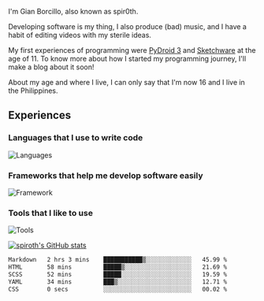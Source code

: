 I'm Gian Borcillo, also known as spir0th.

Developing software is my thing, I also produce (bad) music, and I have a habit of editing videos with my sterile ideas.

My first experiences of programming were [PyDroid 3](https://play.google.com/store/apps/details?id=ru.iiec.pydroid3) and [Sketchware](https://play.google.com/store/apps/details?id=com.besome.sketch) at the age of 11. To know more about how I started my programming journey, I'll make a blog about it soon!

About my age and where I live, I can only say that I'm now 16 and I live in the Philippines.

## Experiences
### Languages that I use to write code
![Languages](https://skillicons.dev/icons?i=bash,c,cpp,cs,css,html,java,js,kotlin,md,powershell,py,sass)

### Frameworks that help me develop software easily
![Framework](https://skillicons.dev/icons?i=dotnet,electron,firebase,flutter,godot,gtk,qt,react,supabase,tauri)

### Tools that I like to use
![Tools](https://skillicons.dev/icons?i=androidstudio,cmake,git,gradle,idea,visualstudio,vscode)

[![spiroth's GitHub stats](https://github-readme-stats.vercel.app/api?username=spiroth&show_icons=true&theme=transparent)](https://github.com/spiroth)

<!--START_SECTION:waka-->

```txt
Markdown   2 hrs 3 mins    ███████████▒░░░░░░░░░░░░░   45.99 %
HTML       58 mins         █████▒░░░░░░░░░░░░░░░░░░░   21.69 %
SCSS       52 mins         █████░░░░░░░░░░░░░░░░░░░░   19.59 %
YAML       34 mins         ███▒░░░░░░░░░░░░░░░░░░░░░   12.71 %
CSS        0 secs          ░░░░░░░░░░░░░░░░░░░░░░░░░   00.02 %
```

<!--END_SECTION:waka-->